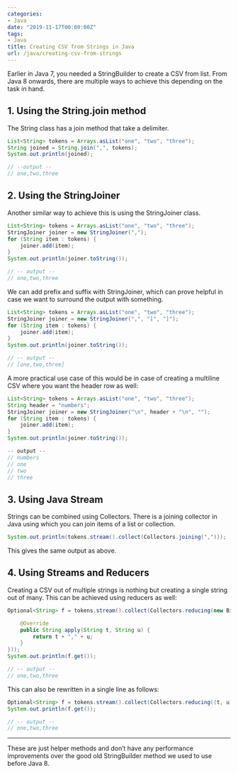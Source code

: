 ```yaml
---
categories:
- Java
date: "2019-11-17T00:00:00Z"
tags:
- Java
title: Creating CSV from Strings in Java
url: /java/creating-csv-from-strings
---
```



Earlier in Java 7, you needed a StringBuilder to create a CSV from list. From Java 8 onwards, there are multiple ways to achieve this depending on the task in hand.
## 1. Using the String.join method

The String class has a join method that take a delimiter.

```java
List<String> tokens = Arrays.asList("one", "two", "three");
String joined = String.join(",", tokens);
System.out.println(joined);

// --output --
// one,two,three
```

## 2. Using the StringJoiner

Another similar way to achieve this is using the StringJoiner class.

```java
List<String> tokens = Arrays.asList("one", "two", "three");
StringJoiner joiner = new StringJoiner(",");
for (String item : tokens) {
	joiner.add(item);
}
System.out.println(joiner.toString());

// -- output --
// one,two,three
```

We can add prefix and suffix with StringJoiner, which can prove helpful in case we want to surround the output with something.

```java
List<String> tokens = Arrays.asList("one", "two", "three");
StringJoiner joiner = new StringJoiner(",", "[", "]");
for (String item : tokens) {
	joiner.add(item);
}
System.out.println(joiner.toString());

// -- output --
// [one,two,three]
```

A more practical use case of this would be in case of creating a multiline CSV where you want the header row as well:

```java
List<String> tokens = Arrays.asList("one", "two", "three");
String header = "numbers";
StringJoiner joiner = new StringJoiner("\n", header + "\n", "");
for (String item : tokens) {
	joiner.add(item);
}
System.out.println(joiner.toString());

-- output --
// numbers
// one
// two
// three
```

## 3. Using Java Stream

Strings can be combined using Collectors. There is a joining collector in Java using which you can join items of a list or collection.

```java
System.out.println(tokens.stream().collect(Collectors.joining(",")));
```

This gives the same output as above.

## 4. Using Streams and Reducers

Creating a CSV out of multiple strings is nothing but creating a single string out of many. This can be achieved using reducers as well:

```java
Optional<String> f = tokens.stream().collect(Collectors.reducing(new BinaryOperator<String>() {

	@Override
	public String apply(String t, String u) {
		return t + "," + u;
	}
}));
System.out.println(f.get());

// -- output --
// one,two,three
```

This can also be rewritten in a single line as follows:

```java
Optional<String> f = tokens.stream().collect(Collectors.reducing((t, u) -> t + "," + u));
System.out.println(f.get());

// -- output --
// one,two,three
```

---
These are just helper methods and don’t have any performance improvements over the good old StringBuilder method we used to use before Java 8.

 
